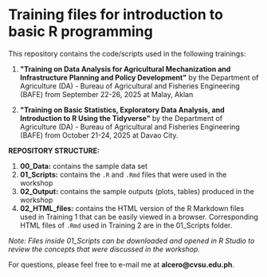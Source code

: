 # **Training files for introduction to basic R programming**

This repository contains the code/scripts used in the following trainings:

1.  **"Training on Data Analysis for Agricultural Mechanization and Infrastructure Planning and Policy Development"** by the Department of Agriculture (DA) - Bureau of Agricultural and Fisheries Engineering (BAFE) from September 22-26, 2025 at Malay, Aklan

2.  **"Training on Basic Statistics, Exploratory Data Analysis, and Introduction to R Using the Tidyverse"** by the Department of Agriculture (DA) - Bureau of Agricultural and Fisheries Engineering (BAFE) from October 21-24, 2025 at Davao City.

**REPOSITORY STRUCTURE:**

1.  **00_Data:** contains the sample data set
2.  **01_Scripts:** contains the `.R` and `.Rmd` files that were used in the workshop
3.  **02_Output:** contains the sample outputs (plots, tables) produced in the workshop
4.  **02_HTML_files:** contains the HTML version of the R Markdown files used in Training 1 that can be easily viewed in a browser. Corresponding HTML files of `.Rmd` used in Training 2 are in the 01_Scripts folder.

*Note: Files inside 01_Scripts can be downloaded and opened in R Studio to review the concepts that were discussed in the workshop.*

For questions, please feel free to e-mail me at **alcero\@cvsu.edu.ph**.
